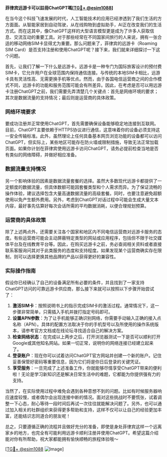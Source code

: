 **菲律宾远游卡可以註冊ChatGPT嗎[[TG💪+ @esim1088](https://t.me/s/esim1088)]**

在当今这个科技飞速发展的时代，人工智能技术的应用已经渗透到了我们生活的方方面面。从智能家居到自动驾驶，从在线购物到虚拟助手，AI正在改变我们的生活方式。而在这其中，像ChatGPT这样的大型语言模型更是成为了许多人获取信息、交流互动的重要工具。对于那些经常在不同国家间旅行的人来说，拥有一张合适的移动网络SIM卡显得尤为重要。那么问题来了，菲律宾的远游卡（Roaming SIM Card）是否支持注册和使用ChatGPT呢？接下来，我们就来详细探讨一下这个问题。

首先，让我们了解一下什么是远游卡。远游卡是一种专门为国际旅客设计的预付费SIM卡，它允许用户在全球范围内保持通信连接。与传统的本地SIM卡相比，远游卡具有灵活性高、无需更换手机等优点。然而，由于各国电信运营商之间的合作模式不同，远游卡的功能和服务范围可能会有所差异。因此，在考虑是否可以用远游卡注册ChatGPT之前，我们需要先弄清楚几个关键点：首先是网络环境的要求；其次是数据流量的支持情况；最后则是运营商的具体政策。

### 网络环境要求

要成功注册并正常使用ChatGPT，首先需要确保设备能够稳定地连接到互联网。目前，ChatGPT主要依赖于HTTPS协议进行通信，这意味着你的设备必须支持这一安全传输标准。此外，虽然理论上任何具备基本网页浏览功能的设备都可以访问ChatGPT，但实际上，某些地区可能存在防火墙或限制措施，导致无法正常加载页面。如果你计划在菲律宾使用远游卡访问ChatGPT，请务必提前检查当地是否有类似的网络障碍，并做好相应准备。

### 数据流量支持情况

另一个影响体验的因素是数据流量套餐的选择。虽然大多数现代远游卡都提供了一定额度的数据流量，但具体数额可能因套餐类型和个人需求而异。为了保证流畅的操作体验，建议选择包含大量高速数据流量的高级套餐。同时，也要注意避免超额使用以免产生额外费用。另外，考虑到ChatGPT对话过程中可能会生成大量文本内容，最好事先估算好每次会话所需的平均数据消耗，以便合理规划预算。

### 运营商的具体政策

除了上述两点外，还需要关注各个国家和地区内不同电信运营商对远游卡服务的态度。有些运营商可能会主动屏蔽特定类型的网站或应用程序，包括但不限于社交媒体平台及在线教育平台等。因此，在购买远游卡之前，务必查阅相关资料或者直接联系客服询问其对于此类服务的态度和支持程度。如果发现某个运营商确实存在限制，则可以选择更换其他品牌的产品以获得更好的兼容性。

### 实际操作指南

假设你已经确认了自己的设备满足所有必要的条件，并且找到了一家支持ChatGPT访问的可靠远游卡供应商，那么接下来就可以按照以下步骤开始尝试了：

1. **激活SIM卡**：按照说明书上的指示完成SIM卡的激活过程。通常情况下，这一步骤非常简单，只需插入手机并拨打指定号码即可。
2. **设置APN参数**：为了让手机能够正确识别网络，你需要手动输入正确的接入点名称（APN）。具体的配置方法取决于你的手机型号以及所使用的操作系统版本，请参考官方文档或在线论坛寻找适合自己的解决方案。
3. **检查网络状态**：在完成以上两步之后，打开浏览器测试一下是否可以顺利打开Google或其他知名网站。如果一切正常，说明你的网络连接已经建立起来了。
4. **登录账户**：现在你可以试着访问ChatGPT官方网站并创建一个新的账户。记住妥善保管好密码等重要信息，因为它们将是你日后登录的关键凭证。
5. **享受服务**：一旦完成了上述准备工作，你就能够尽情享受ChatGPT带来的便利啦！无论是学习新知识还是解决日常生活中的难题，它都能为你提供强有力的支持。

当然了，在实际使用过程中难免会遇到各种意想不到的问题。比如有时候服务器响应速度较慢，或者偶尔会出现连接中断的情况。面对这些挑战时不要慌张，试着调整一下心态，耐心等待一段时间后再试一次往往就能解决问题了。另外，也可以通过加入相关的社群组织来获得更多帮助和支持，这样不仅可以让自己的经验更加丰富，还能结识志同道合的朋友呢！

总之，只要遵循正确的流程并且做好充分的准备，即使是身处菲律宾这样一个远离家乡的地方，也完全有可能利用远游卡顺利注册并使用ChatGPT。希望这篇介绍能对你有所帮助，祝大家都能拥有愉快顺畅的旅程体验哦～ 

[[TG💪+ @esim1088](https://t.me/s/esim1088) ![Image](https://i.postimg.cc/4NQfJmqS/Snipaste-2025-05-13-00-14-12.png)]